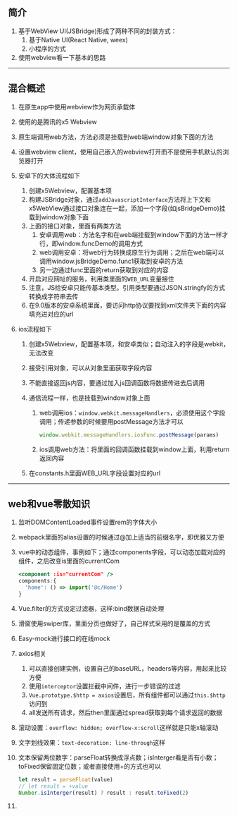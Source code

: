 ## 简介

1. 基于WebView UI(JSBridge)形成了两种不同的封装方式：
   1. 基于Native UI(React Native, weex)
   2. 小程序的方式
2. 使用webview看一下基本的思路

---

## 混合概述

1. 在原生app中使用webview作为网页承载体

2. 使用的是腾讯的x5 Webview

3. 原生端调用web方法，方法必须是挂载到web端window对象下面的方法

4. 设置webview client，使用自己嵌入的webview打开而不是使用手机默认的浏览器打开

5. 安卓下的大体流程如下

   1. 创建x5Webview，配置基本项
   2. 构建JSBridge对象，通过`addJavascriptInterface`方法将上下文和x5WebView通过接口对象连在一起，添加一个字段(如jsBridgeDemo)挂载到window对象下面
   3. 上面的接口对象，里面有两类方法
      1. 安卓调用web：方法名字和在web端挂载到window下面的方法一样才行，即window.funcDemo的调用方式
      2. web调用安卓：将web行为转换成原生行为调用；之后在web端可以调用window.jsBridgeDemo.func1获取到安卓的方法
      3. 另一边通过func里面的return获取到对应的内容
   4. 开启对应网址的服务，利用类里面的`WEB_URL`变量接住
   5. 注意，JS给安卓只能传基本类型。引用类型要通过JSON.stringfy的方式转换成字符串去传
   6. 在9.0版本的安卓系统里面，要访问http协议要找到xml文件夹下面的内容填充进对应的url

6. ios流程如下

   1. 创建x5Webview，配置基本项，和安卓类似；自动注入的字段是webkit，无法改变

   2. 接受引用对象，可以从对象里面获取字段内容

   3. 不能直接返回js内容，要通过加入js回调函数将数据传进去后调用

   4. 通信流程一样，也是挂载到window对象上面

      1. web调用ios：`window.webkit.messageHandlers`，必须使用这个字段调用；传递参数的时候要用postMessage方法才可以

         ```jsx
         window.webkit.messageHandlers.iosFunc.postMessage(params)
         ```

      2. ios调用web方法：将里面的回调函数挂载到window上面，利用return返回内容

   5. 在constants.h里面WEB_URL字段设置对应的url

---

## web和vue零散知识

1. 监听DOMContentLoaded事件设置rem的字体大小

2. webpack里面的alias设置的时候通过@加上适当的前缀名字，即优雅又方便

3. vue中的动态组件，事例如下；通过components字段，可以动态加载对应的组件，之后改变is里面的currentCom

   ```jsx
   <component :is="currentCom" />
   components:{
     'home': () => import('@c/Home')
   }
   ```

4. Vue.filter的方式设定过滤器，这样:bind数据自动处理

5. 滑窗使用swiper库，里面分页也做好了，自己样式采用的是覆盖的方式

6. Easy-mock进行接口的在线mock

7. axios相关

   1. 可以直接创建实例，设置自己的baseURL，headers等内容，用起来比较方便
   2. 使用`interceptor`设置拦截中间件，进行一步错误的过滤
   3. `Vue.prototype.$http = axios`设置后，所有组件都可以通过`this.$http`访问到
   4. all发送所有请求，然后then里面通过spread获取到每个请求返回的数据

8. 滚动设置：`overflow: hidden; overflow-x:scroll`这样就是只能x轴滚动

9. 文字划线效果：`text-decoration: line-through`这样

10. 文本保留两位数字：parseFloat转换成浮点数；isInterger看是否有小数；toFixed保留固定位数；或者直接使用+的方式也可以

    ```jsx
    let result = parseFloat(value)
    // let result = +value
    Number.isInterger(result) ? result : result.toFixed(2)
    ```

11. 